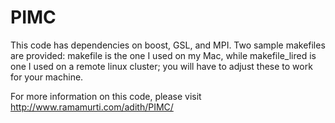 # PIMC

This code has dependencies on boost, GSL, and MPI. Two sample makefiles are provided: makefile is the one I used on my Mac, while makefile_lired is one I used on a remote linux cluster; you will have to adjust these to work for your machine.

For more information on this code, please visit http://www.ramamurti.com/adith/PIMC/
